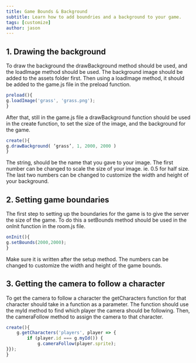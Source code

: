 ```yaml
---
title: Game Bounds & Background
subtitle: Learn how to add boundries and a background to your game.
tags: [customize]
author: jason
---
```

## 1. Drawing the background
To draw the background the drawBackground method should be used, and the loadImage method should be used. The background image should be added to the assets folder first. Then using a loadImage method, it should be added to the game.js file in the preload function. 
```javascript
preload(){
g.loadImage('grass', 'grass.png');
}
```
After that, still in the game.js file a drawBackground function should be used in the create function, to set the size of the image, and the background for the game.
```javascript
create(){
g.drawBackground( ‘grass’, 1, 2000, 2000 )
}
```
The string, should be the name that you gave to your image. The first number can be changed to scale the size of your image. ie. 0.5 for half size. The last two numbers can be changed to customize the width and height of your background. 

## 2. Setting game boundaries

The first step to setting up the boundaries for the game is to give the server the size of the game. To do this a setBounds method should be used in the onInit function in the room.js file.   
```javascript
onInit(){
g.setBounds(2000,2000);
}
```
Make sure it is written after the setup method. The numbers can be changed to customize the width and height of the game bounds. 

## 3. Getting the camera to follow a character

To get the camera to follow a character the getCharacters function for that character should take in a function as a parameter. The function should use the myId method to find which player the camera should be following. Then, the cameraFollow method to assign the camera to that character. 
  
```javascript
create(){
	g.getCharacters('players', player => {
		if (player.id === g.myId()) {
			g.cameraFollow(player.sprite);
}});
}
```
